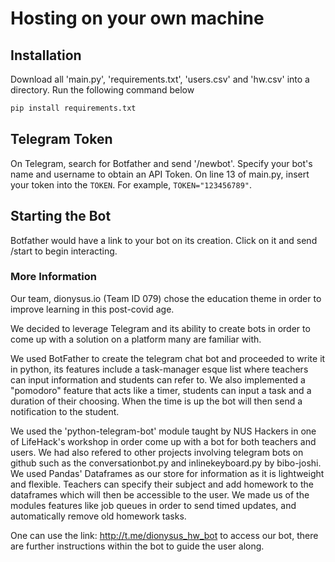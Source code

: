 # Hosting on your own machine
## Installation
Download all 'main.py', 'requirements.txt', 'users.csv' and 'hw.csv' into a directory.
Run the following command below
```bash
pip install requirements.txt
```

## Telegram Token
On Telegram, search for Botfather and send '/newbot'. Specify your bot's name and username to obtain an API Token.
On line 13 of main.py, insert your token into the `TOKEN`. For example, `TOKEN="123456789"`.

## Starting the Bot
Botfather would have a link to your bot on its creation. Click on it and send /start to begin interacting.

### More Information
Our team, dionysus.io (Team ID 079) chose the education theme in order to improve learning in this post-covid age.

We decided to leverage Telegram and its ability to create bots in order to come up with a solution on a platform many are familiar with.

We used BotFather to create the telegram chat bot and proceeded to write it in python, its features include a task-manager esque list where teachers can input information and students can refer to. We also implemented a "pomodoro" feature that acts like a timer, students can input a task and a duration of their choosing. When the time is up the bot will then send a notification to the student.

We used the 'python-telegram-bot' module taught by NUS Hackers in one of LifeHack's workshop in order come up with a bot for both teachers and users. We had also refered to other projects involving telegram bots on github such as the conversationbot.py and inlinekeyboard.py by bibo-joshi. We used Pandas' Dataframes as our store for information as it is lightweight and flexible. Teachers can specify their subject and add homework to the dataframes which will then be accessible to the user. We made us of the modules features like job queues in order to send timed updates, and automatically remove old homework tasks.

One can use the link: http://t.me/dionysus_hw_bot to access our bot, there are further instructions within the bot to guide the user along.
